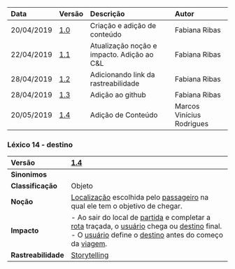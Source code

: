 |Data|Versão|Descrição|Autor|
|:---|:---|:---|:---|
|20/04/2019|[1.0](https://github.com/Andre-Eduardo/2019.1-Requisitos-Moovit/tree/master/lexicos/versao%201.0)|Criação e adição de conteúdo|Fabiana Ribas|
|22/04/2019|[1.1](https://github.com/Andre-Eduardo/2019.1-Requisitos-Moovit/tree/master/lexicos/versao%201.1)|Atualização noção e impacto. Adição ao C&L|Fabiana Ribas|
|28/04/2019|[1.2](https://github.com/Andre-Eduardo/2019.1-Requisitos-Moovit/tree/master/lexicos/versao%201.2)|Adicionando link da rastreabilidade|Fabiana Ribas|
|28/04/2019|[1.3](https://github.com/Andre-Eduardo/2019.1-Requisitos-Moovit/tree/master/lexicos/versao%201.3)|Adição ao github|Fabiana Ribas|
|20/05/2019|[1.4](https://github.com/Andre-Eduardo/2019.1-Requisitos-Moovit/tree/master/lexicos/versao%201.4)|Adição de Conteúdo|Marcos Vinícius Rodrigues|


### Léxico 14 - destino
|Versão|[1.4](https://github.com/Andre-Eduardo/2019.1-Requisitos-Moovit/tree/master/lexicos/versao%201.4)
|:-|:-|
|**Sinonimos**|
|**Classificação**| Objeto |
|**Noção**|[Localização](https://github.com/Andre-Eduardo/2019.1-Requisitos-Moovit/wiki/L32---Localiza) escolhida pelo [passageiro](https://github.com/Andre-Eduardo/2019.1-Requisitos-Moovit/wiki/L18---passageiro) na qual ele tem o objetivo de chegar.|
|**Impacto**|- Ao sair do local de [partida](https://github.com/Andre-Eduardo/2019.1-Requisitos-Moovit/wiki/L43---partida) e completar a [rota]() traçada, o [usuário](https://github.com/Andre-Eduardo/2019.1-Requisitos-Moovit/wiki/L65-Usuário) chega ou [destino](https://github.com/Andre-Eduardo/2019.1-Requisitos-Moovit/wiki/L14---destino) final.<br> - O [usuário](https://github.com/Andre-Eduardo/2019.1-Requisitos-Moovit/wiki/L65-Usuário) define o [destino](https://github.com/Andre-Eduardo/2019.1-Requisitos-Moovit/wiki/L14---destino) antes do começo da [viagem]().|
|**Rastreabilidade**| [Storytelling](https://github.com/Andre-Eduardo/2019.1-Requisitos-Moovit/wiki/Storytelling#storytelling-1---definindo-rotas)|
